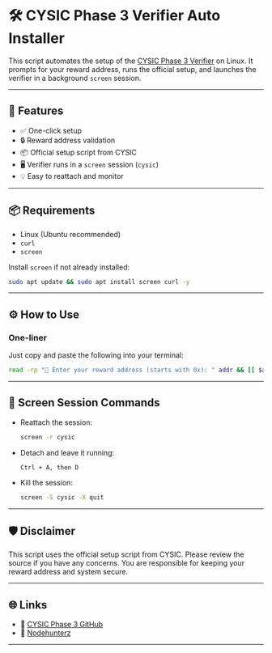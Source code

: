 
# 🛠️ CYSIC Phase 3 Verifier Auto Installer

This script automates the setup of the [CYSIC Phase 3 Verifier](https://github.com/cysic-labs/cysic-phase3) on Linux. It prompts for your reward address, runs the official setup, and launches the verifier in a background `screen` session.

---

## 🚀 Features

- ✅ One-click setup
- 🔒 Reward address validation
- 📦 Official setup script from CYSIC
- 🖥️ Verifier runs in a `screen` session (`cysic`)
- 💡 Easy to reattach and monitor

---

## 📦 Requirements

- Linux (Ubuntu recommended)
- `curl`
- `screen`

Install `screen` if not already installed:

```bash
sudo apt update && sudo apt install screen curl -y
```

---

## ⚙️ How to Use

### One-liner

Just copy and paste the following into your terminal:

```bash
read -rp "🔹 Enter your reward address (starts with 0x): " addr && [[ $addr =~ ^0x[a-fA-F0-9]{40}$ ]] && curl -sL https://github.com/cysic-labs/cysic-phase3/releases/download/v1.0.0/setup_linux.sh -o ~/setup_linux.sh && bash ~/setup_linux.sh "$addr" && screen -S cysic -dm bash -c 'cd ~/cysic-verifier && bash start.sh' && echo "✅ Verifier started in screen session: cysic" || echo "❌ Invalid address. Please try again."
```

---

## 🧭 Screen Session Commands

- Reattach the session:
  ```bash
  screen -r cysic
  ```

- Detach and leave it running:
  ```
  Ctrl + A, then D
  ```

- Kill the session:
  ```bash
  screen -S cysic -X quit
  ```

---

## 🛡️ Disclaimer

This script uses the official setup script from CYSIC. Please review the source if you have any concerns. You are responsible for keeping your reward address and system secure.

---

## 🌐 Links

- 🔗 [CYSIC Phase 3 GitHub](https://github.com/cysic-labs/cysic-phase3)
- 🔗 [Nodehunterz](https://t.me/nodehunterz)

---
